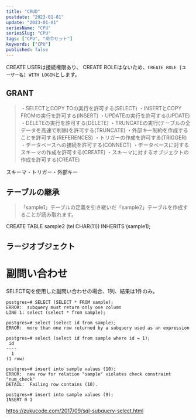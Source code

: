 ```yaml
---
title: "CRUD"
postdate: "2023-01-01"
update: "2023-01-01"
seriesName: "CPU"
seriesSlug: "CPU"
tags: ["CPU", "命令セット"]
keywords: ["CPU"]
published: false
---
```



CREATE USERは接続権限あり、 CREATE ROLEはないため、`CREATE ROLE [ユーザー名] WITH LOGIN`とします。


## GRANT

>・SELECTとCOPY TOの実行を許可する(SELECT)
> ・INSERTとCOPY FROMの実行を許可する(INSERT)
> ・UPDATEの実行を許可する(UPDATE)
> ・DELETEの実行を許可する(DELETE)
> ・TRUNCATEの実行(テーブルの全データを高速で削除)を許可する(TRUNCATE)
> ・外部キー制約を作成することを許可する(REFERENCES)
> ・トリガーの作成を許可する(TRIGGER)
> ・データベースへの接続を許可する(CONNECT)
> ・データベースに対するスキーマの作成を許可する(CREATE)
> ・スキーマに対するオブジェクトの作成を許可する(CREATE)

スキーマ・トリガー・外部キー

## テーブルの継承

> 「sample1」テーブルの定義を引き継いだ「sample2」テーブルを作成することが読み取れます。

CREATE TABLE sample2 (tel CHAR(11)) INHERITS (sample1);

## ラージオブジェクト


# 副問い合わせ

SELECT句を使用した副問い合わせの場合、1列、結果は1件のみ。

```dummy:title=console
postgres=# SELECT (SELECT * FROM sample);
ERROR:  subquery must return only one column
LINE 1: select (select * from sample);
```

```dummy:title=console
postgres=# select (select id from sample);
ERROR:  more than one row returned by a subquery used as an expression
```

```dummy:title=console
postgres=# select (select id from sample where id = 1);
 id
----
  1
(1 row)
```


```dummy:title=console
postgres=# insert into sample values (10);
ERROR:  new row for relation "sample" violates check constraint "num_check"
DETAIL:  Failing row contains (10).
```

```dummy:title=console
postgres=# insert into sample values (9);
INSERT 0 1
```




https://zukucode.com/2017/09/sql-subquery-select.html


